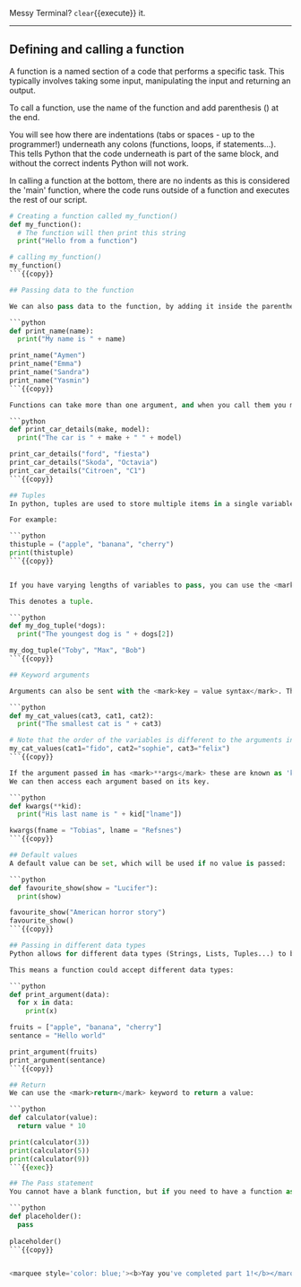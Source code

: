 Messy Terminal? `clear`{{execute}} it.
<hr>

## Defining and calling a function

A function is a named section of a code that performs a specific task. 
This typically involves taking some input, manipulating the input and returning an output.

To call a function, use the name of the function and add parenthesis () at the end.

You will see how there are indentations (tabs or spaces - up to the programmer!) underneath any colons (functions, loops, if statements...).
This tells Python that the code underneath is part of the same block, and without the correct indents Python will not work.

In calling a function at the bottom, there are no indents as this is considered the 'main' function, where the code runs outside of a function 
and executes the rest of our script.

```python
# Creating a function called my_function()
def my_function(): 
  # The function will then print this string
  print("Hello from a function") 

# calling my_function()
my_function() 
```{{copy}}

## Passing data to the function

We can also pass data to the function, by adding it inside the parentheses as <mark>arguments</mark>:

```python
def print_name(name):
  print("My name is " + name)

print_name("Aymen")
print_name("Emma")
print_name("Sandra")
print_name("Yasmin")
```{{copy}}

Functions can take more than one argument, and when you call them you must pass in the amount specified:

```python
def print_car_details(make, model):
  print("The car is " + make + " " + model)

print_car_details("ford", "fiesta")
print_car_details("Skoda", "Octavia")
print_car_details("Citroen", "C1")
```{{copy}}

## Tuples
In python, tuples are used to store multiple items in a single variable. 

For example:

```python
thistuple = ("apple", "banana", "cherry")
print(thistuple)
```{{copy}}


If you have varying lengths of variables to pass, you can use the <mark>*args</mark> annotation to pass in your arguments.

This denotes a tuple.

```python
def my_dog_tuple(*dogs):
  print("The youngest dog is " + dogs[2])

my_dog_tuple("Toby", "Max", "Bob")
```{{copy}}

## Keyword arguments

Arguments can also be sent with the <mark>key = value syntax</mark>. The order it is passed in does not matter in this case.

```python
def my_cat_values(cat3, cat1, cat2):
  print("The smallest cat is " + cat3)

# Note that the order of the variables is different to the arguments in the function
my_cat_values(cat1="fido", cat2="sophie", cat3="felix")
```{{copy}}

If the argument passed in has <mark>**args</mark> these are known as 'kwargs' (keyword arguments), and allow us to pass in varying lengths of key-value pairs.
We can then access each argument based on its key.

```python
def kwargs(**kid):
  print("His last name is " + kid["lname"])

kwargs(fname = "Tobias", lname = "Refsnes")
```{{copy}}

## Default values
A default value can be set, which will be used if no value is passed:

```python
def favourite_show(show = "Lucifer"):
  print(show)

favourite_show("American horror story")
favourite_show()
```{{copy}}

## Passing in different data types
Python allows for different data types (Strings, Lists, Tuples...) to be passed in and treated as that data type.

This means a function could accept different data types:

```python
def print_argument(data):
  for x in data:
    print(x)

fruits = ["apple", "banana", "cherry"]
sentance = "Hello world"

print_argument(fruits)
print_argument(sentance)
```{{copy}}

## Return
We can use the <mark>return</mark> keyword to return a value:

```python
def calculator(value):
  return value * 10

print(calculator(3))
print(calculator(5))
print(calculator(9))
```{{exec}}

## The Pass statement
You cannot have a blank function, but if you need to have a function as a placeholder (eg. for future code), you can use the <mark>pass</mark> keyword

```python
def placeholder():
  pass
    
placeholder()
```{{copy}}


<marquee style='color: blue;'><b>Yay you've completed part 1!</b></marquee>
